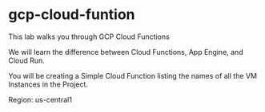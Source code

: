 # gcp-cloud-funtion
This lab walks you through GCP Cloud Functions

We will learn the difference between Cloud Functions, App Engine, and Cloud Run.

You will be creating a Simple Cloud Function listing the names of all the VM Instances in the Project.

Region: us-central1
